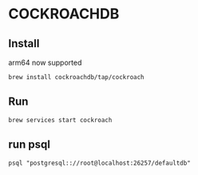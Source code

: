 # COCKROACHDB

## Install

arm64 now supported

```console
brew install cockroachdb/tap/cockroach
```

## Run

```console
brew services start cockroach
```

## run psql

```console
psql "postgresql:://root@localhost:26257/defaultdb"
```
